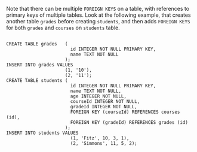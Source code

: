 Note that there can be multiple `FOREIGN KEYS` on a table, with references to primary keys of multiple tables. Look at the following example, that creates another table `grades` before creating `students`, and then adds `FOREIGN KEYS` for both `grades` and `courses` on `students` table.

<codeblock language="sql" dbName="students3-v2.db" focusTableAfterRun="students" type="lesson">
<code>
CREATE TABLE grades   (
                        id INTEGER NOT NULL PRIMARY KEY,
                        name TEXT NOT NULL
                      );
INSERT INTO grades VALUES 
                      (1, '10'),
                      (2, '11');
CREATE TABLE students (
                        id INTEGER NOT NULL PRIMARY KEY,
                        name TEXT NOT NULL,
                        age INTEGER NOT NULL,
                        courseId INTEGER NOT NULL,
                        gradeId INTEGER NOT NULL,
                        FOREIGN KEY (courseId) REFERENCES courses (id),
                        FOREIGN KEY (gradeId) REFERENCES grades (id)
                      );
INSERT INTO students VALUES 
                        (1, 'Fitz', 10, 3, 1),
                        (2, 'Simmons', 11, 5, 2);
</code>
</codeblock>